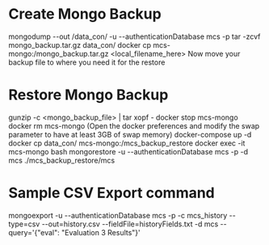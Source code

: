 # Create Mongo Backup

mongodump --out /data_con/ -u <user> --authenticationDatabase mcs -p <password>
tar -zcvf mongo_backup.tar.gz data_con/
docker cp mcs-mongo:/mongo_backup.tar.gz <local_filename_here>
Now move your backup file to where you need it for the restore
# Restore Mongo Backup

gunzip -c <mongo_backup_file> | tar xopf -
docker stop mcs-mongo
docker rm mcs-mongo
(Open the docker preferences and modify the swap parameter to have at least 3GB of swap memory)
docker-compose up -d 
docker cp data_con/ mcs-mongo:/mcs_backup_restore
docker exec -it mcs-mongo bash
mongorestore -u <user> --authenticationDatabase mcs -p <password> -d mcs ./mcs_backup_restore/mcs

# Sample CSV Export command
mongoexport -u <user> --authenticationDatabase mcs -p <password> -c mcs_history --type=csv --out=history.csv --fieldFile=historyFields.txt -d mcs --query='{"eval": "Evaluation 3 Results"}'